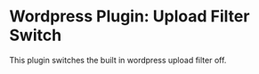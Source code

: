 #  Wordpress Plugin: Upload Filter Switch
This plugin switches the built in wordpress upload filter off.